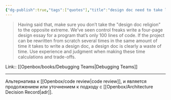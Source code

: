 ```yaml
---
{"dg-publish":true,"tags":["quotes"],"title":"design doc need to take less time than coding","date":"2022-08-25T21:41:54+03:00","modified_at":"2023-04-22T09:26:31+04:00","aliases":"design doc need to take less time than coding","dg-path":"/quotes/202208252141.md","permalink":"/quotes/202208252141/","dgPassFrontmatter":true}
---
```



> Having said that, make sure you don’t take the "design doc religion" to the opposite extreme. We’ve seen control freaks write a four-page design essay for a program that’s only 100 lines of code. If the project can be rewritten from scratch several times in the same amount of time it takes to write a design doc, a design doc is clearly a waste of time. Use experience and judgment when making these time calculations and trade-offs.

Link:: [[Openbox/books/Debugging Teams|Debugging Teams]]

---

Альтернатива к [[Openbox/code review|code review]], и является продолжением или уточнением к подходу с [[Openbox/Architecture Decision Record|adr]].
